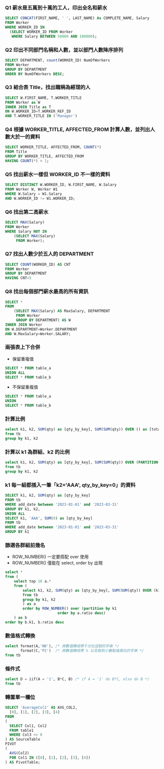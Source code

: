 ### Q1 薪水是五萬到十萬的工人，印出全名和薪水
```sql
SELECT CONCAT(FIRST_NAME, ' ', LAST_NAME) As COMPLETE_NAME, Salary
FROM Worker 
WHERE WORKER_ID IN 
  (SELECT WORKER_ID FROM Worker 
   WHERE Salary BETWEEN 50000 AND 100000);
```
### Q2 印出不同部門名稱和人數，並以部門人數降序排列
```sql
SELECT DEPARTMENT, count(WORKER_ID) NumOfWorkers 
FROM Worker 
GROUP BY DEPARTMENT 
ORDER BY NumOfWorkers DESC;
```
### Q3 結合表 Title，找出職稱為經理的人
```sql
SELECT W.FIRST_NAME, T.WORKER_TITLE
FROM Worker as W
INNER JOIN Title as T
ON W.WORKER_ID=T.WORKER_REF_ID
AND T.WORKER_TITLE IN ('Manager')
```
### Q4 根據 WORKER_TITLE, AFFECTED_FROM 計算人數，並列出人數大於一的資料
```sql
SELECT WORKER_TITLE, AFFECTED_FROM, COUNT(*)
FROM Title
GROUP BY WORKER_TITLE, AFFECTED_FROM
HAVING COUNT(*) > 1;
```
### Q5 找出薪水一樣但 WORKER_ID 不一樣的資料
```sql
SELECT DISTINCT W.WORKER_ID, W.FIRST_NAME, W.Salary 
FROM Worker W, Worker W1 
WHERE W.Salary = W1.Salary 
AND W.WORKER_ID != W1.WORKER_ID;
```
### Q6 找出第二高薪水
```sql
SELECT MAX(Salary)
FROM Worker
WHERE Salary NOT IN 
	(SELECT MAX(Salary)
	 FROM Worker);
```
### Q7 找出人數少於五人的 DEPARTMENT
```sql
SELECT COUNT(WORKER_ID) AS CNT
FROM Worker
GROUP BY DEPARTMENT
HAVING CNT<5
```
### Q8 找出每個部門薪水最高的所有資訊
```sql
SELECT * 
FROM
	(SELECT MAX(Salary) AS MaxSalary, DEPARTMENT
	 FROM Worker
	 GROUP BY DEPARTMENT) AS W
INNER JOIN Worker
ON W.DEPARTMENT=Worker.DEPARTMENT
AND W.MaxSalary=Worker.SALARY;
```
### 兩張表上下合併
* 保留重複值
```sql
SELECT * FROM table_a
UNION ALL
SELECT * FROM table_b
```
* 不保留重複值
```sql
SELECT * FROM table_a
UNION
SELECT * FROM table_b
```
### 計算比例
```sql
select k1, k2, SUM(qty) as [qty_by_key], SUM(SUM(qty)) OVER () as [total_qty], SUM(qty) / SUM(SUM(qty)) OVER () AS [ratio]
from tb
group by k1, k2
```
### 計算以 k1 為群組、k2 的比例
```sql
select k1, k2, SUM(qty) as [qty_by_key], SUM(SUM(qty)) OVER (PARTITION BY k1) as [total_qty], SUM(qty) / SUM(SUM(qty)) OVER (PARTITION BY k1) AS [ratio]
from tb
group by k1, k2
```
### k1 每一組都插入一筆「k2='AAA', qty_by_key=0」的資料
```sql
SELECT k1, k2, SUM(qty) as [qty_by_key]
FROM tb
WHERE add_date between '2023-01-01' and '2023-03-31'
GROUP BY k1, k2,
UNION ALL
SELECT k1, 'AAA', SUM(0) as [qty_by_key]
FROM tb
WHERE add_date between '2023-01-01' and '2023-03-31'
GROUP BY k1
```

### 篩選各群組前幾名
* ROW_NUMBER() 一定要搭配 over 使用
* ROW_NUMBER() 僅能在 select, order by 出現
```sql
select *
from (
	select top 10 a.*
	from (
		select k1, k2, SUM(qty) as [qty_by_key], SUM(SUM(qty)) OVER (k1) as [total_qty], SUM(qty) / SUM(SUM(qty)) OVER (k1) AS [ratio]
		from tb 
		group by k1, k2
		) as a
		order by ROW_NUMBER() over (partition by k1
					    order by a.ratio desc)
	) as b
order by b.k1, b.ratio desc
```
### 數值格式轉換
```sql
select format(A,'N0'), /* 將數值轉成帶千分位逗號的字串 */
       format(C,'P2')  /* 將數值轉成帶 % 以及取到小數點後兩位的字串 */
from tb
```
### 條件式
```sql
select D = iif(A = '1', B*C, B) /* if A = '1' do B*C, else do B */
from tb
```
### 轉置單一欄位
```sql
SELECT 'AverageCol2' AS AVG_COL2,   
  [0], [1], [2], [3], [4]  
FROM  
(
  SELECT Col1, Col2   
  FROM table1
  WHERE Col3 <> 0
) AS SourceTable  
PIVOT  
(  
  AVG(Col2)  
  FOR Col1 IN ([0], [1], [2], [3], [4])  
) AS PivotTable; 
```

